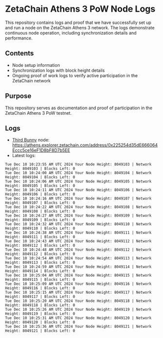 # ZetaChain Athens 3 PoW Node Logs
This repository contains logs and proof that we have successfully set up and run a node on the ZetaChain Athens 3 network. The logs demonstrate continuous node operation, including synchronization details and performance.

## Contents
- Node setup information
- Synchronization logs with block height details
- Ongoing proof of work logs to verify active participation in the ZetaChain network

## Purpose
This repository serves as documentation and proof of participation in the ZetaChain Athens 3 PoW testnet.

## Logs

- [Third Bunny](https://thirdbunny.xyz/) node: https://athens.explorer.zetachain.com/address/0x225254d35dE666064Eccc5ce16eF1D8bF8D7b5EE
- Latest logs:
```
Tue Dec 10 10:23:55 AM UTC 2024 Your Node Height: 8049103 | Network Height: 8049103 | Blocks Left: 0
Tue Dec 10 10:24:00 AM UTC 2024 Your Node Height: 8049104 | Network Height: 8049104 | Blocks Left: 0
Tue Dec 10 10:24:06 AM UTC 2024 Your Node Height: 8049105 | Network Height: 8049105 | Blocks Left: 0
Tue Dec 10 10:24:11 AM UTC 2024 Your Node Height: 8049106 | Network Height: 8049106 | Blocks Left: 0
Tue Dec 10 10:24:16 AM UTC 2024 Your Node Height: 8049107 | Network Height: 8049107 | Blocks Left: 0
Tue Dec 10 10:24:22 AM UTC 2024 Your Node Height: 8049108 | Network Height: 8049108 | Blocks Left: 0
Tue Dec 10 10:24:27 AM UTC 2024 Your Node Height: 8049109 | Network Height: 8049109 | Blocks Left: 0
Tue Dec 10 10:24:32 AM UTC 2024 Your Node Height: 8049110 | Network Height: 8049110 | Blocks Left: 0
Tue Dec 10 10:24:38 AM UTC 2024 Your Node Height: 8049111 | Network Height: 8049111 | Blocks Left: 0
Tue Dec 10 10:24:43 AM UTC 2024 Your Node Height: 8049112 | Network Height: 8049112 | Blocks Left: 0
Tue Dec 10 10:24:48 AM UTC 2024 Your Node Height: 8049112 | Network Height: 8049112 | Blocks Left: 0
Tue Dec 10 10:24:54 AM UTC 2024 Your Node Height: 8049113 | Network Height: 8049113 | Blocks Left: 0
Tue Dec 10 10:24:59 AM UTC 2024 Your Node Height: 8049114 | Network Height: 8049114 | Blocks Left: 0
Tue Dec 10 10:25:04 AM UTC 2024 Your Node Height: 8049115 | Network Height: 8049115 | Blocks Left: 0
Tue Dec 10 10:25:09 AM UTC 2024 Your Node Height: 8049116 | Network Height: 8049116 | Blocks Left: 0
Tue Dec 10 10:25:15 AM UTC 2024 Your Node Height: 8049117 | Network Height: 8049117 | Blocks Left: 0
Tue Dec 10 10:25:20 AM UTC 2024 Your Node Height: 8049118 | Network Height: 8049118 | Blocks Left: 0
Tue Dec 10 10:25:26 AM UTC 2024 Your Node Height: 8049119 | Network Height: 8049119 | Blocks Left: 0
Tue Dec 10 10:25:31 AM UTC 2024 Your Node Height: 8049120 | Network Height: 8049120 | Blocks Left: 0
Tue Dec 10 10:25:36 AM UTC 2024 Your Node Height: 8049121 | Network Height: 8049121 | Blocks Left: 0
```
